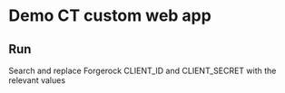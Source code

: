 # Demo CT custom web app

## Run

Search and replace Forgerock CLIENT_ID and CLIENT_SECRET with the relevant values
